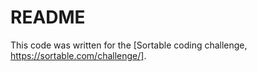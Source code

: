 # README

This code was written for the [Sortable coding challenge, https://sortable.com/challenge/].
